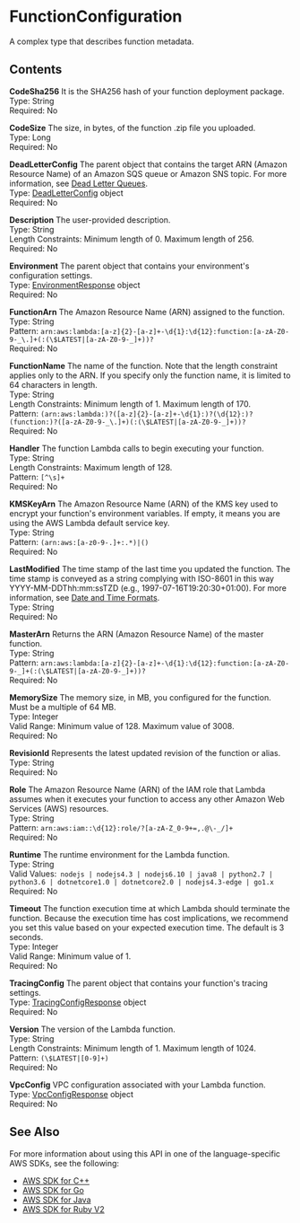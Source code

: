 # FunctionConfiguration<a name="API_FunctionConfiguration"></a>

A complex type that describes function metadata\.

## Contents<a name="API_FunctionConfiguration_Contents"></a>

 **CodeSha256**   <a name="SSS-Type-FunctionConfiguration-CodeSha256"></a>
It is the SHA256 hash of your function deployment package\.  
Type: String  
Required: No

 **CodeSize**   <a name="SSS-Type-FunctionConfiguration-CodeSize"></a>
The size, in bytes, of the function \.zip file you uploaded\.  
Type: Long  
Required: No

 **DeadLetterConfig**   <a name="SSS-Type-FunctionConfiguration-DeadLetterConfig"></a>
The parent object that contains the target ARN \(Amazon Resource Name\) of an Amazon SQS queue or Amazon SNS topic\. For more information, see [Dead Letter Queues](dlq.md)\.   
Type: [DeadLetterConfig](API_DeadLetterConfig.md) object  
Required: No

 **Description**   <a name="SSS-Type-FunctionConfiguration-Description"></a>
The user\-provided description\.  
Type: String  
Length Constraints: Minimum length of 0\. Maximum length of 256\.  
Required: No

 **Environment**   <a name="SSS-Type-FunctionConfiguration-Environment"></a>
The parent object that contains your environment's configuration settings\.  
Type: [EnvironmentResponse](API_EnvironmentResponse.md) object  
Required: No

 **FunctionArn**   <a name="SSS-Type-FunctionConfiguration-FunctionArn"></a>
The Amazon Resource Name \(ARN\) assigned to the function\.  
Type: String  
Pattern: `arn:aws:lambda:[a-z]{2}-[a-z]+-\d{1}:\d{12}:function:[a-zA-Z0-9-_\.]+(:(\$LATEST|[a-zA-Z0-9-_]+))?`   
Required: No

 **FunctionName**   <a name="SSS-Type-FunctionConfiguration-FunctionName"></a>
The name of the function\. Note that the length constraint applies only to the ARN\. If you specify only the function name, it is limited to 64 characters in length\.  
Type: String  
Length Constraints: Minimum length of 1\. Maximum length of 170\.  
Pattern: `(arn:aws:lambda:)?([a-z]{2}-[a-z]+-\d{1}:)?(\d{12}:)?(function:)?([a-zA-Z0-9-_\.]+)(:(\$LATEST|[a-zA-Z0-9-_]+))?`   
Required: No

 **Handler**   <a name="SSS-Type-FunctionConfiguration-Handler"></a>
The function Lambda calls to begin executing your function\.  
Type: String  
Length Constraints: Maximum length of 128\.  
Pattern: `[^\s]+`   
Required: No

 **KMSKeyArn**   <a name="SSS-Type-FunctionConfiguration-KMSKeyArn"></a>
The Amazon Resource Name \(ARN\) of the KMS key used to encrypt your function's environment variables\. If empty, it means you are using the AWS Lambda default service key\.  
Type: String  
Pattern: `(arn:aws:[a-z0-9-.]+:.*)|()`   
Required: No

 **LastModified**   <a name="SSS-Type-FunctionConfiguration-LastModified"></a>
The time stamp of the last time you updated the function\. The time stamp is conveyed as a string complying with ISO\-8601 in this way YYYY\-MM\-DDThh:mm:ssTZD \(e\.g\., 1997\-07\-16T19:20:30\+01:00\)\. For more information, see [Date and Time Formats](https://www.w3.org/TR/NOTE-datetime)\.  
Type: String  
Required: No

 **MasterArn**   <a name="SSS-Type-FunctionConfiguration-MasterArn"></a>
Returns the ARN \(Amazon Resource Name\) of the master function\.  
Type: String  
Pattern: `arn:aws:lambda:[a-z]{2}-[a-z]+-\d{1}:\d{12}:function:[a-zA-Z0-9-_]+(:(\$LATEST|[a-zA-Z0-9-_]+))?`   
Required: No

 **MemorySize**   <a name="SSS-Type-FunctionConfiguration-MemorySize"></a>
The memory size, in MB, you configured for the function\. Must be a multiple of 64 MB\.  
Type: Integer  
Valid Range: Minimum value of 128\. Maximum value of 3008\.  
Required: No

 **RevisionId**   <a name="SSS-Type-FunctionConfiguration-RevisionId"></a>
Represents the latest updated revision of the function or alias\.  
Type: String  
Required: No

 **Role**   <a name="SSS-Type-FunctionConfiguration-Role"></a>
The Amazon Resource Name \(ARN\) of the IAM role that Lambda assumes when it executes your function to access any other Amazon Web Services \(AWS\) resources\.  
Type: String  
Pattern: `arn:aws:iam::\d{12}:role/?[a-zA-Z_0-9+=,.@\-_/]+`   
Required: No

 **Runtime**   <a name="SSS-Type-FunctionConfiguration-Runtime"></a>
The runtime environment for the Lambda function\.  
Type: String  
Valid Values:` nodejs | nodejs4.3 | nodejs6.10 | java8 | python2.7 | python3.6 | dotnetcore1.0 | dotnetcore2.0 | nodejs4.3-edge | go1.x`   
Required: No

 **Timeout**   <a name="SSS-Type-FunctionConfiguration-Timeout"></a>
The function execution time at which Lambda should terminate the function\. Because the execution time has cost implications, we recommend you set this value based on your expected execution time\. The default is 3 seconds\.  
Type: Integer  
Valid Range: Minimum value of 1\.  
Required: No

 **TracingConfig**   <a name="SSS-Type-FunctionConfiguration-TracingConfig"></a>
The parent object that contains your function's tracing settings\.  
Type: [TracingConfigResponse](API_TracingConfigResponse.md) object  
Required: No

 **Version**   <a name="SSS-Type-FunctionConfiguration-Version"></a>
The version of the Lambda function\.  
Type: String  
Length Constraints: Minimum length of 1\. Maximum length of 1024\.  
Pattern: `(\$LATEST|[0-9]+)`   
Required: No

 **VpcConfig**   <a name="SSS-Type-FunctionConfiguration-VpcConfig"></a>
VPC configuration associated with your Lambda function\.  
Type: [VpcConfigResponse](API_VpcConfigResponse.md) object  
Required: No

## See Also<a name="API_FunctionConfiguration_SeeAlso"></a>

For more information about using this API in one of the language\-specific AWS SDKs, see the following:
+  [AWS SDK for C\+\+](https://docs.aws.amazon.com/goto/SdkForCpp/lambda-2015-03-31/FunctionConfiguration) 
+  [AWS SDK for Go](https://docs.aws.amazon.com/goto/SdkForGoV1/lambda-2015-03-31/FunctionConfiguration) 
+  [AWS SDK for Java](https://docs.aws.amazon.com/goto/SdkForJava/lambda-2015-03-31/FunctionConfiguration) 
+  [AWS SDK for Ruby V2](https://docs.aws.amazon.com/goto/SdkForRubyV2/lambda-2015-03-31/FunctionConfiguration) 